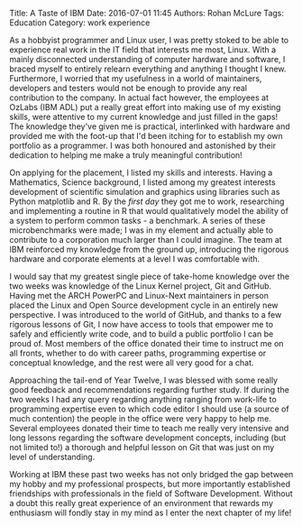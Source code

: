Title: A Taste of IBM
Date: 2016-07-01 11:45
Authors: Rohan McLure
Tags: Education
Category: work experience

As a hobbyist programmer and Linux user, I was pretty stoked to be able to experience real work in the IT field that interests me most, Linux. With a mainly disconnected understanding of computer hardware and software, I braced myself to entirely relearn everything and anything I thought I knew. Furthermore, I worried that my usefulness in a world of maintainers, developers and testers would not be enough to provide any real contribution to the company. In actual fact however, the employees at OzLabs (IBM ADL) put a really great effort into making use of my existing skills, were attentive to my current knowledge and just filled in the gaps! The knowledge they've given me is practical, interlinked with hardware and provided me with the foot-up that I'd been itching for to establish my own portfolio as a programmer. I was both honoured and astonished by their dedication to helping me make a truly meaningful contribution!

On applying for the placement, I listed my skills and interests. Having a Mathematics, Science background, I listed among my greatest interests development of scientific simulation and graphics using libraries such as Python matplotlib and R. By the *first day* they got me to work, researching and implementing a routine in R that would qualitatively model the ability of a system to perform common tasks - a benchmark. A series of these microbenchmarks were made; I was in my element and actually able to contribute to a corporation much larger than I could imagine. The team at IBM reinforced my knowledge from the ground up, introducing the rigorous hardware and corporate elements at a level I was comfortable with.

I would say that my greatest single piece of take-home knowledge over the two weeks was knowledge of the Linux Kernel project, Git and GitHub. Having met the ARCH PowerPC and Linux-Next maintainers in person placed the Linux and Open Source development cycle in an entirely new perspective. I was introduced to the world of GitHub, and thanks to a few rigorous lessons of Git, I now have access to tools that empower me to safely and efficiently write code, and to build a public portfolio I can be proud of. Most members of the office donated their time to instruct me on all fronts, whether to do with career paths, programming expertise or conceptual knowledge, and the rest were all very good for a chat.

Approaching the tail-end of Year Twelve, I was blessed with some really good feedback and recommendations regarding further study. If during the two weeks I had any query regarding anything ranging from work-life to programming expertise even to which code editor I should use (a source of much contention) the people in the office were very happy to help me. Several employees donated their time to teach me really very intensive and long lessons regarding the software development concepts, including (but not limited to!) a thorough and helpful lesson on Git that was just on my level of understanding.

Working at IBM these past two weeks has not only bridged the gap between my hobby and my professional prospects, but more importantly established friendships with professionals in the field of Software Development. Without a doubt this really great experience of an environment that rewards my enthusiasm will fondly stay in my mind as I enter the next chapter of my life!

